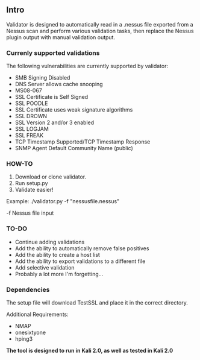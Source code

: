 ## Intro

Validator is designed to automatically read in a .nessus file exported from a Nessus scan and perform various validation tasks, then replace the Nessus plugin output with manual validation output.


### Currenly supported validations

The following vulnerabilities are currently supported by validator:

* SMB Signing Disabled
* DNS Server allows cache snooping
* MS08-067
* SSL Certificate is Self Signed
* SSL POODLE
* SSL Certificate uses weak signature algorithms
* SSL DROWN
* SSL Version 2 and/or 3 enabled
* SSL LOGJAM
* SSL FREAK
* TCP Timestamp Supported/TCP Timestamp Response
* SNMP Agent Default Community Name (public)



### HOW-TO

1. Download or clone validator.
2. Run setup.py
3. Validate easier!


Example: ./validator.py -f "nessusfile.nessus"

-f Nessus file input


### TO-DO

* Continue adding validations
* Add the ability to automatically remove false positives
* Add the ability to create a host list
* Add the ability to export validations to a different file
* Add selective validation
* Probably a lot more I'm forgetting...



### Dependencies
The setup file will download TestSSL and place it in the correct directory.

Additional Requirements:

* NMAP
* onesixtyone
* hping3


**The tool is designed to run in Kali 2.0, as well as tested in Kali 2.0**